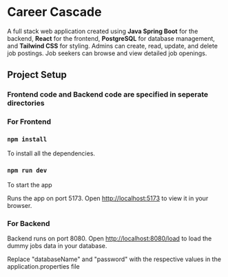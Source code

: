# Career Cascade 

A full stack web application created using **Java Spring Boot** for the backend, __React__ for the frontend, __PostgreSQL__ for database management, and **Tailwind CSS** for styling. Admins can create, read, update, and delete job postings. Job seekers can browse and view detailed job openings.

## Project Setup

### Frontend code and Backend code are specified in seperate directories

### For Frontend
### `npm install`
To install all the dependencies.

### `npm run dev`
To start the app

Runs the app on port 5173.
Open [http://localhost:5173](http://localhost:5173) to view it in your browser.

### For Backend
Backend runs on port 8080.
Open [http://localhost:8080/load](http://localhost:8080/load) to load the dummy jobs data in your database.

Replace "databaseName" and "password" with the respective values in the application.properties file